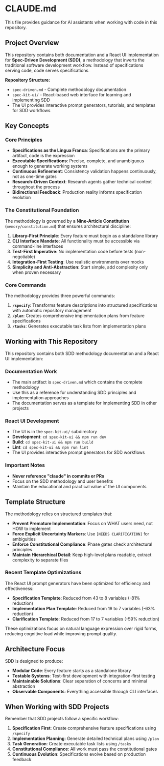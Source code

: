 # CLAUDE.md

This file provides guidance for AI assistants when working with code in this repository.

## Project Overview

This repository contains both documentation and a React UI implementation for **Spec-Driven Development (SDD)**, a methodology that inverts the traditional software development workflow. Instead of specifications serving code, code serves specifications.

**Repository Structure:**
- `spec-driven.md` - Complete methodology documentation
- `spec-kit-ui/` - React-based web interface for learning and implementing SDD
- The UI provides interactive prompt generators, tutorials, and templates for SDD workflows

## Key Concepts

### Core Principles

- **Specifications as the Lingua Franca**: Specifications are the primary artifact, code is the expression
- **Executable Specifications**: Precise, complete, and unambiguous enough to generate working systems
- **Continuous Refinement**: Consistency validation happens continuously, not as one-time gates
- **Research-Driven Context**: Research agents gather technical context throughout the process
- **Bidirectional Feedback**: Production reality informs specification evolution

### The Constitutional Foundation

The methodology is governed by a **Nine-Article Constitution** (`memory/constitution.md`) that ensures architectural discipline:

1. **Library-First Principle**: Every feature must begin as a standalone library
2. **CLI Interface Mandate**: All functionality must be accessible via command-line interfaces
3. **Test-First Imperative**: No implementation code before tests (non-negotiable)
4. **Integration-First Testing**: Use realistic environments over mocks
5. **Simplicity and Anti-Abstraction**: Start simple, add complexity only when proven necessary

### Core Commands

The methodology provides three powerful commands:

1. **`/specify`**: Transforms feature descriptions into structured specifications with automatic repository management
2. **`/plan`**: Creates comprehensive implementation plans from feature specifications
3. **`/tasks`**: Generates executable task lists from implementation plans

## Working with This Repository

This repository contains both SDD methodology documentation and a React UI implementation:

### Documentation Work
- The main artifact is `spec-driven.md` which contains the complete methodology
- Use this as a reference for understanding SDD principles and implementation approaches
- The documentation serves as a template for implementing SDD in other projects

### React UI Development
- The UI is in the `spec-kit-ui/` subdirectory
- **Development**: `cd spec-kit-ui && npm run dev`
- **Build**: `cd spec-kit-ui && npm run build`
- **Lint**: `cd spec-kit-ui && npm run lint`
- The UI provides interactive prompt generators for SDD workflows

### Important Notes
- **Never reference "claude" in commits or PRs**
- Focus on the SDD methodology and user benefits
- Maintain the educational and practical value of the UI components

## Template Structure

The methodology relies on structured templates that:

- **Prevent Premature Implementation**: Focus on WHAT users need, not HOW to implement
- **Force Explicit Uncertainty Markers**: Use `[NEEDS CLARIFICATION]` for ambiguities
- **Enforce Constitutional Compliance**: Phase gates check architectural principles
- **Maintain Hierarchical Detail**: Keep high-level plans readable, extract complexity to separate files

### Recent Template Optimizations
The React UI prompt generators have been optimized for efficiency and effectiveness:

- **Specification Template**: Reduced from 43 to 8 variables (-81% reduction)
- **Implementation Plan Template**: Reduced from 19 to 7 variables (-63% reduction)
- **Clarification Template**: Reduced from 17 to 7 variables (-59% reduction)

These optimizations focus on natural language expression over rigid forms, reducing cognitive load while improving prompt quality.

## Architecture Focus

SDD is designed to produce:

- **Modular Code**: Every feature starts as a standalone library
- **Testable Systems**: Test-first development with integration-first testing
- **Maintainable Solutions**: Clear separation of concerns and minimal abstraction
- **Observable Components**: Everything accessible through CLI interfaces

## When Working with SDD Projects

Remember that SDD projects follow a specific workflow:

1. **Specification First**: Create comprehensive feature specifications using `/specify`
2. **Implementation Planning**: Generate detailed technical plans using `/plan`
3. **Task Generation**: Create executable task lists using `/tasks`
4. **Constitutional Compliance**: All work must pass the constitutional gates
5. **Continuous Evolution**: Specifications evolve based on production feedback